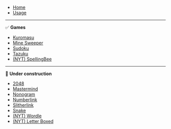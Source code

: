 -   [Home](./)
-   [Usage](./Usage)

---

✅ **Games**

-   [Kuromasu](./games/Kuromasu.md)
-   [Mine Sweeper](./games/MineSweeper.md)
-   [Sudoku](./games/Sudoku.md)
-   [Tazuku](./games/Tazuku.md)
-   [(NYT) SpellingBee](./games/SpellingBee.md)

---

🚧 **Under construction**

-   [2048](./games/2048.md)
-   [Mastermind](./games/Mastermind.md)
-   [Nonogram](./games/Nonogram.md)
-   [Numberlink](./games/Numberlink.md)
-   [Slitherlink](./games/Slitherlink.md)
-   [Snake](./games/Snake.md)
-   [(NYT) Wordle](./games/Wordle.md)
-   [(NYT) Letter Boxed](./games/LetterBoxed.md)
